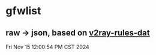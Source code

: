 # gfwlist
## raw -> json, based on [v2ray-rules-dat](https://github.com/Loyalsoldier/v2ray-rules-dat)
Fri Nov 15 12:00:54 PM CST 2024

